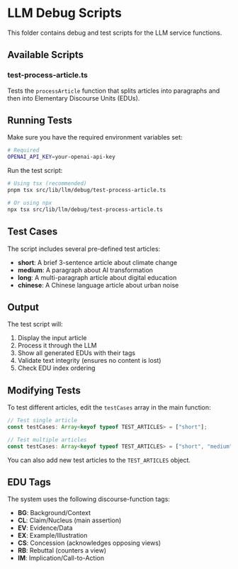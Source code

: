 # LLM Debug Scripts

This folder contains debug and test scripts for the LLM service functions.

## Available Scripts

### test-process-article.ts
Tests the `processArticle` function that splits articles into paragraphs and then into Elementary Discourse Units (EDUs).

## Running Tests

Make sure you have the required environment variables set:
```bash
# Required
OPENAI_API_KEY=your-openai-api-key
```

Run the test script:
```bash
# Using tsx (recommended)
pnpm tsx src/lib/llm/debug/test-process-article.ts

# Or using npx
npx tsx src/lib/llm/debug/test-process-article.ts
```

## Test Cases

The script includes several pre-defined test articles:
- **short**: A brief 3-sentence article about climate change
- **medium**: A paragraph about AI transformation
- **long**: A multi-paragraph article about digital education
- **chinese**: A Chinese language article about urban noise

## Output

The test script will:
1. Display the input article
2. Process it through the LLM
3. Show all generated EDUs with their tags
4. Validate text integrity (ensures no content is lost)
5. Check EDU index ordering

## Modifying Tests

To test different articles, edit the `testCases` array in the main function:
```typescript
// Test single article
const testCases: Array<keyof typeof TEST_ARTICLES> = ["short"];

// Test multiple articles
const testCases: Array<keyof typeof TEST_ARTICLES> = ["short", "medium", "long", "chinese"];
```

You can also add new test articles to the `TEST_ARTICLES` object.

## EDU Tags

The system uses the following discourse-function tags:
- **BG**: Background/Context
- **CL**: Claim/Nucleus (main assertion)
- **EV**: Evidence/Data
- **EX**: Example/Illustration
- **CS**: Concession (acknowledges opposing views)
- **RB**: Rebuttal (counters a view)
- **IM**: Implication/Call-to-Action